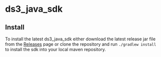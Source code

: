 ds3_java_sdk
============

## Install

To install the latest ds3_java_sdk either download the latest release jar file from the [Releases](../../releases) page or clone the repository and run `./gradlew install` to install the sdk into your local maven repository.